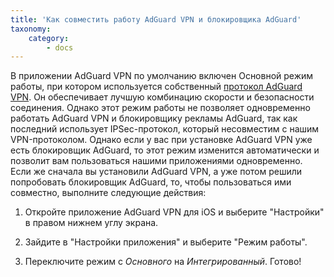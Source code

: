```yaml
---
title: 'Как совместить работу AdGuard VPN и блокировщика AdGuard'
taxonomy:
    category:
        - docs
---
```


В приложении AdGuard VPN по умолчанию включен Основной режим работы, при котором используется собственный [протокол AdGuard VPN](link). Он обеспечивает лучшую комбинацию скорости и безопасности соединения. Однако этот режим работы не позволяет одновременно работать AdGuard VPN и блокировщику рекламы AdGuard, так как последний использует IPSec-протокол, который несовместим с нашим VPN-протоколом. Однако если у вас при установке AdGuard VPN уже есть блокировщик AdGuard, то этот режим изменится автоматически и позволит вам пользоваться нашими приложениями одновременно. Если же сначала вы установили AdGuard VPN, а уже потом решили попробовать блокировщик AdGuard, то, чтобы пользоваться ими совместно, выполните следующие действия:

1. Откройте приложение AdGuard VPN для iOS и выберите "Настройки" в правом нижнем углу экрана.

2. Зайдите в "Настройки приложения" и выберите "Режим работы".

3. Переключите режим с *Основного* на *Интегрированный*. Готово!
